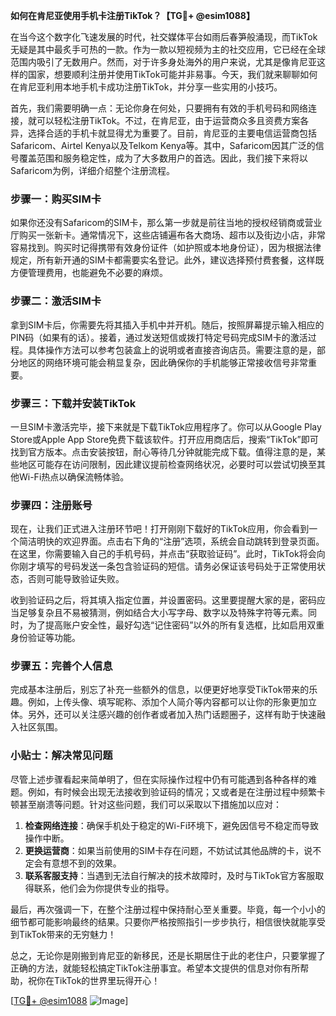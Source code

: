**如何在肯尼亚使用手机卡注册TikTok？【TG💪+ @esim1088】**

在当今这个数字化飞速发展的时代，社交媒体平台如雨后春笋般涌现，而TikTok无疑是其中最炙手可热的一款。作为一款以短视频为主的社交应用，它已经在全球范围内吸引了无数用户。然而，对于许多身处海外的用户来说，尤其是像肯尼亚这样的国家，想要顺利注册并使用TikTok可能并非易事。今天，我们就来聊聊如何在肯尼亚利用本地手机卡成功注册TikTok，并分享一些实用的小技巧。

首先，我们需要明确一点：无论你身在何处，只要拥有有效的手机号码和网络连接，就可以轻松注册TikTok。不过，在肯尼亚，由于运营商众多且资费方案各异，选择合适的手机卡就显得尤为重要了。目前，肯尼亚的主要电信运营商包括Safaricom、Airtel Kenya以及Telkom Kenya等。其中，Safaricom因其广泛的信号覆盖范围和服务稳定性，成为了大多数用户的首选。因此，我们接下来将以Safaricom为例，详细介绍整个注册流程。

### 步骤一：购买SIM卡

如果你还没有Safaricom的SIM卡，那么第一步就是前往当地的授权经销商或营业厅购买一张新卡。通常情况下，这些店铺遍布各大商场、超市以及街边小店，非常容易找到。购买时记得携带有效身份证件（如护照或本地身份证），因为根据法律规定，所有新开通的SIM卡都需要实名登记。此外，建议选择预付费套餐，这样既方便管理费用，也能避免不必要的麻烦。

### 步骤二：激活SIM卡

拿到SIM卡后，你需要先将其插入手机中并开机。随后，按照屏幕提示输入相应的PIN码（如果有的话）。接着，通过发送短信或拨打特定号码完成SIM卡的激活过程。具体操作方法可以参考包装盒上的说明或者直接咨询店员。需要注意的是，部分地区的网络环境可能会稍显复杂，因此确保你的手机能够正常接收信号非常重要。

### 步骤三：下载并安装TikTok

一旦SIM卡激活完毕，接下来就是下载TikTok应用程序了。你可以从Google Play Store或Apple App Store免费下载该软件。打开应用商店后，搜索“TikTok”即可找到官方版本。点击安装按钮，耐心等待几分钟就能完成下载。值得注意的是，某些地区可能存在访问限制，因此建议提前检查网络状况，必要时可以尝试切换至其他Wi-Fi热点以确保流畅体验。

### 步骤四：注册账号

现在，让我们正式进入注册环节吧！打开刚刚下载好的TikTok应用，你会看到一个简洁明快的欢迎界面。点击右下角的“注册”选项，系统会自动跳转到登录页面。在这里，你需要输入自己的手机号码，并点击“获取验证码”。此时，TikTok将会向你刚才填写的号码发送一条包含验证码的短信。请务必保证该号码处于正常使用状态，否则可能导致验证失败。

收到验证码之后，将其填入指定位置，并设置密码。这里要提醒大家的是，密码应当足够复杂且不易被猜测，例如结合大小写字母、数字以及特殊字符等元素。同时，为了提高账户安全性，最好勾选“记住密码”以外的所有复选框，比如启用双重身份验证等功能。

### 步骤五：完善个人信息

完成基本注册后，别忘了补充一些额外的信息，以便更好地享受TikTok带来的乐趣。例如，上传头像、填写昵称、添加个人简介等内容都可以让你的形象更加立体。另外，还可以关注感兴趣的创作者或者加入热门话题圈子，这样有助于快速融入社区氛围。

### 小贴士：解决常见问题

尽管上述步骤看起来简单明了，但在实际操作过程中仍有可能遇到各种各样的难题。例如，有时候会出现无法接收到验证码的情况；又或者是在注册过程中频繁卡顿甚至崩溃等问题。针对这些问题，我们可以采取以下措施加以应对：

1. **检查网络连接**：确保手机处于稳定的Wi-Fi环境下，避免因信号不稳定而导致操作中断。
2. **更换运营商**：如果当前使用的SIM卡存在问题，不妨试试其他品牌的卡，说不定会有意想不到的效果。
3. **联系客服支持**：当遇到无法自行解决的技术故障时，及时与TikTok官方客服取得联系，他们会为你提供专业的指导。

最后，再次强调一下，在整个注册过程中保持耐心至关重要。毕竟，每一个小小的细节都可能影响最终的结果。只要你严格按照指引一步步执行，相信很快就能享受到TikTok带来的无穷魅力！

总之，无论你是刚搬到肯尼亚的新移民，还是长期居住于此的老住户，只要掌握了正确的方法，就能轻松搞定TikTok注册事宜。希望本文提供的信息对你有所帮助，祝你在TikTok的世界里玩得开心！

[[TG💪+ @esim1088](https://t.me/s/esim1088) ![Image](https://i.postimg.cc/4NQfJmqS/Snipaste-2025-05-13-00-14-12.png)]